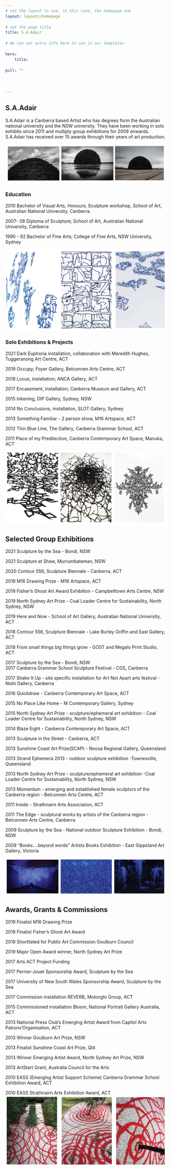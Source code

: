 ```yaml
---
# set the layout to use, in this case, the homepage one
layout: layouts/homepage

# set the page title
title: S.A.Adair 

# We can set extra info here to use in our templates

hero:
    title:  
    
pull: ""

    
    
---
```




## S.A.Adair

S.A.Adair is a Canberra based Artist who has degrees form the Australian national university and the NSW university. They have been working in solo exhibits since 2011 and multiply group exhibitions for 2009 onwards. S.A.Adair has received over 15 awards through their years of art production. 

![alt text](assets/images/newimage4.jpg)

### Education

2010 Bachelor of Visual Arts, Honours; Sculpture workshop, School of Art, Australian National University, Canberra.

                   

2007- 08 Diploma of Sculpture; School of Art, Australian National University, Canberra

                   

1990 - 92 Bachelor of Fine Arts; College of Fine Arts, NSW University, Sydney

                   
![alt text](assets/images/newimage2.jpg)

### Solo Exhibitions & Projects


2021 Dark Euphoria installation, collaboration with Meredith Hughes,
                   Tuggeranong Art Centre, ACT

2019 Occupy; Foyer Gallery, Belconnen Arts Centre, ACT             

2018 Locus, installation;  ANCA Gallery, ACT         

2017 Encasement, installation; Canberra Museum and Gallery, ACT             

2015 Inkening, DIP Gallery, Sydney, NSW

2014 No Conclusions, installation, SLOT Gallery, Sydney                   

2013 Something Familiar - 2 person show, M16 Artspace, ACT                  

2012 Thin Blue Line, The Gallery, Canberra Grammar School, ACT                 

2011 Place of my Predilection, Canberra Contemporary Art Space, Manuka, ACT

                   
![alt text](assets/images/newimage3.jpg)

## Selected Group Exhibitions

2021 Sculpture by the Sea - Bondi, NSW
               
2021 Sculpture at Shaw, Murrumbateman, NSW

2020 Contour 556, Sculpture Biennale - Canberra, ACT

2019 M16 Drawing Prize - M16 Artspace, ACT

2019 Fisher’s Ghost Art Award Exhibition - Campbelltown Arts Centre, NSW

2019 North Sydney Art Prize - Coal Loader Centre for Sustainability, North Sydney, NSW

2019 Here and Now - School of Art Gallery, Australian National University, ACT

2018 Contour 556, Sculpture Biennale - Lake Burley Griffin and East Gallery, ACT

2018 From small things big things grow - GOST and Megalo Print Studio, ACT

2017 Sculpture by the Sea - Bondi, NSW                   
2017 Canberra Grammar School Sculpture Festival - CGS, Canberra

2017 Shake It Up - site specific installation for Art Not Apart arts festival - Nishi Gallery, Canberra

2016 Quickdraw - Canberra Contemporary Art Space,  ACT

2015 No Place Like Home - M Contemporary Gallery, Sydney

2015 North Sydney Art Prize - sculpture/ephemeral art exhibition - Coal Loader Centre for Sustainability, North Sydney, NSW

2014 Blaze Eight - Canberra Contemporary Art Space, ACT

2013 Sculpture in the Street - Canberra, ACT

2013 Sunshine Coast Art Prize(SCAP) - Noosa Regional Gallery, Queensland

2013 Strand Ephemera 2013 - outdoor sculpture exhibition -Townesville, Queensland

2013 North Sydney Art Prize - sculpture/ephemeral art exhibition -Coal Loader Centre for Sustainability, North Sydney, NSW

2013 Momentum -  emerging and established female sculptors of the Canberra region - Belconnen Arts Centre, ACT

2011 Inside - Strathnairn Arts Association, ACT

2011 The Edge - sculptural works by artists of the Canberra region - Belconnen Arts Centre, Canberra

2009 Sculpture by the Sea - National outdoor Sculpture Exhibition - Bondi, NSW

2009 “Books….beyond words” Artists Books Exhibition - East Gippsland Art Gallery, Victoria
                   
![alt text](assets/images/newimage5.jpg)
## Awards, Grants & Commissions
 

2019 Finalist M16 Drawing Prize

2019 Finalist Fisher’s Ghost Art Award

2019 Shortlisted for Public Art Commission Goulburn Council

2019 Major Open Award winner, North Sydney Art Prize

2017 Arts ACT Project Funding

2017 Perrier-Jouet Sponsorship Award, Sculpture by the Sea

2017 University of New South Wales Sponsorship Award, Sculpture by the Sea

2017 Commission installation REVERB, Molonglo Group, ACT

2015 Commissioned installation Bloom, National Portrait Gallery Australia, ACT

2013 National Press Club’s Emerging Artist Award from Capitol Arts Patrons’Organisation, ACT

2013 Winner Goulburn Art Prize, NSW

2013 Finalist Sunshine Coast Art Prize, Qld

2013 Winner Emerging Artist Award, North Sydney Art Prize, NSW

2013 ArtStart Grant, Australia Council for the Arts

2010 EASS (Emerging Artist Support Scheme) Canberra Grammar School Exhibition Award, ACT

2010 EASS Strathnairn Arts Exhibition Award, ACT
![alt text](assets/images/newimage1.jpg)

 


